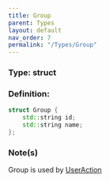 ```yaml
---
title: Group
parent: Types
layout: default
nav_order: 7
permalink: "/Types/Group"
---
```


### Type: struct

### Definition:
```cpp
struct Group {
	std::string id;
	std::string name;
};
```

### Note(s)
Group is used by [UserAction](Types/UserAction)